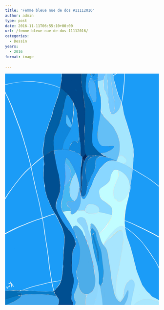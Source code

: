 ```yaml
---
title: 'Femme bleue nue de dos #11112016'
author: admin
type: post
date: 2016-11-11T06:55:10+00:00
url: /femme-bleue-nue-de-dos-11112016/
categories:
  - Dessin
years:
  - 2016
format: image

---
```

![Femme bleue nue de dos #11112016](./Femme_bleue_nue_de_dos.jpg)